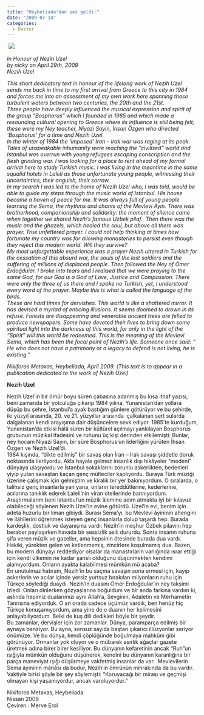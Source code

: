 ```yaml
---
title: "Heybeliada'dan ses geldi:"
date: "2009-07-14"
categories: 
  - Destur
---
```


 ![](/uploads/image/heybeli-ada.jpg)

_In Honour of Nezih Uzel  
by nicky on April 29th, 2009  
Nezih Uzel_

_This short dedicatory text in honour of the lifelong work of Nezih Uzel sends me back in time to my first arrival from Greece to this city in 1984 and forces me into an assessment of my own work here spanning those turbulent waters between two centuries, the 20th and the 21st.  
Three people have deeply influenced the musical expression and spirit of the group “Bosphorus” which I founded in 1985 and which made a resounding cultural opening to Greece where its influence is still being felt; these were my Ney teacher, Niyazi Sayin, İhsan Özgen who directed ‘Bosphorus’ for a time and Nezih Uzel.  
In the winter of 1984 the ‘imposed’ Iran – Irak war was raging at its peak. Tales of unspeakable inhumanity were reaching the “civilised” world and Istanbul was overrun with young refugees escaping conscription and the flesh grinding war. I was looking for a place to rent ahead of my formal arrival here to study Turkish music. I was living in the meantime in the same squalid hotels in Laleli as those unfortunate young people, witnessing their uncertainties, their anguish, their sorrow.  
In my search I was led to the home of Nezih Uzel who, I was told, would be able to guide my steps through the music world of Istanbul. His house became a haven of peace for me. It was always full of young people learning the Sema, the rhythms and chants of the Mevlevi Ayin. There was brotherhood, companionship and solidarity: the moment of silence came when together we shared Nezih’s famous Uzbek pilaf.  Then there was the music and the ghazels, which healed the soul, but above all there was prayer. True unfettered prayer. I could not help thinking at times how fortunate my country was for allowing monasteries to persist even though they reject this modern world. Will they survive?  
My most unforgettable experience was a prayer Nezih uttered in Turkish for the cessation of this absurd war, the souls of the lost soldiers and the suffering of millions of displaced people. Then followed the Ney of Ömer Erdoğdular. I broke into tears and I realised that we were praying to the same God, for our God is a God of Love, Justice and Compassion. There were only the three of us there and I spoke no Turkish, yet, I understood every word of the prayer. Maybe this is what is called the language of the birds.  
These are hard times for dervishes. This world is like a shattered mirror. It has devised a myriad of enticing illusions. It seems doomed to drown in its refuse. Forests are disappearing and venerable ancient trees are felled to produce newspapers. Some have devoted their lives to bring down some spiritual light into the darkness of this world, for only in the light of the “Spirit” will this world be redeemed. This is the meaning of the Mevlevi Sema, which has been the focal point of Nezih’s life. Someone once said: “ He who does not have a patrimony or a legacy to defend is not living, he is existing.”_

_Nikiforos Metaxas, Heybeliada, April 2009. (This text is to appear in a publication dedicated to the work of Nezih Üzel)_

  
**Nezih Uzel**

Nezih Uzel’in bir ömür boyu süren çabasına adanmış bu kısa ithaf yazısı, beni zamanda bir yolculuğa çıkarıp 1984 yılına, Yunanistan’dan yollara düşüp bu şehre, İstanbul’a ayak bastığım günlere götürüyor ve bu şehirde, iki yüzyıl arasında, 20. ve 21. yüzyıllar arasında  çalkalanan sert sularda dalgalanan kendi arayışıma dair düşüncelere sevk ediyor. 1985’te kurduğum, Yunanistan’da etkisi hâlâ süren bir kültürel açılmayı yankılayan Bosphorus grubunun müzikal ifadesini ve ruhunu üç kişi derinden etkilemişti: Bunlar, ney hocam Niyazi Sayın, bir süre Bosphorus’un liderliğini yürüten İhsan Özgen ve Nezih Uzel’di.  
1984 kışında, “dikte edilmiş” bir savaş olan İran – Irak savaşı şiddetle doruk noktasında ilerliyordu. Akla hayale gelmez insanlık dışı hikâyeler “medenî” dünyaya ulaşıyordu ve İstanbul sokaklarını zorunlu askerlikten, bedenleri yiyip yutan savaştan kaçan genç mülteciler kaplıyordu. Buraya Türk müziği üzerine çalışmak için gelmiştim ve kiralık bir yer bakınıyordum. O sıralarda, o talihsiz genç insanlarla yan yana, onların tereddütlerine, kederlerine, acılarına tanıklık ederek Laleli’nin viran otellerinde barınıyordum.  
Araştırmalarım beni İstanbul’un müzik âlemine adım atmakta iyi bir kılavuz olabileceği söylenen Nezih Uzel’in evine götürdü. Uzel’in evi, benim için adeta huzurlu bir liman gibiydi. Burası Sema’yı, bu Mevlevi âyininin ahengini ve ilâhîlerini öğrenmek isteyen genç insanlarla dolup taşardı hep. Burada kardeşlik, dostluk ve dayanışma vardı: Nezih’in meşhur Özbek pilavını hep beraber paylaşırken havada bir sessizlik asılı dururdu. Sonra insanın ruhuna şifa veren müzik ve gazeller, ama hepsinin ötesinde burada dua vardı. Hakiki, yürekten gelen ve ketlenmemiş, zincirlere koşulmamış dua. Bazen, bu modern dünyayı reddediyor olsalar da manastırların varlığında ısrar ettiği için kendi ülkemin ne kadar şanslı olduğunu düşünmekten kendimi alamıyordum. Onların ayakta kalabilmesi mümkün mü acaba?  
En unutulmaz hatıram, Nezih’in bu saçma savaşın sona ermesi için, kayıp askerlerin ve acılar içinde yersiz yurtsuz bırakılan milyonların ruhu için Türkçe söylediği duaydı. Nezih’in duasını Ömer Erdoğdular’ın ney taksimi izledi. Onları dinlerken gözyaşlarına boğuldum ve bir anda farkına vardım ki, aslında hepimiz dualarımızı aynı Allah’a, Sevginin, Adaletin ve Merhametin Tanrısına ediyorduk. O an orada sadece üçümüz vardık, ben henüz hiç Türkçe konuşamıyordum, ama yine de o duanın her kelimesini anlayabiliyordum. Belki de kuş dili dedikleri böyle bir şeydir.  
Bu zamanlar, dervişler için zor zamanlar. Dünya, paramparça edilmiş bir aynaya benziyor. Bu ayna, sonsuz sayıda baştan çıkarıcı illüzyonlar seriyor önümüze. Ve bu dünya, kendi çöplüğünde boğulmaya mahkûm gibi görünüyor. Ormanlar yok oluyor ve o mübarek asırlık ağaçlar gazete üretmek adına birer birer kesiliyor. Bu dünyanın kefaretinin ancak “Ruh”un ışığıyla mümkün olduğunu düşünerek, kendini bu dünyanın karanlığına bir parça maneviyat ışığı düşürmeye vakfetmiş insanlar da var.  Mevlevilerin Sema âyininin mânâsı da budur, Nezih’in ömrünün mihrakında da bu vardır. Vaktiyle birisi şöyle bir şey söylemişti: “Koruyacağı bir mirası ve geçmişi olmayan kişi yaşamıyordur, ancak varoluyordur.”

Nikiforos Metaxas, Heybeliada  
Nissan 2009  
Çeviren : Merve Erol

